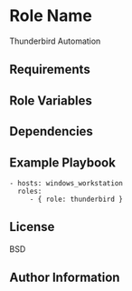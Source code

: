 Role Name
=========

Thunderbird Automation

Requirements
------------


Role Variables
--------------

Dependencies
------------

Example Playbook
----------------

    - hosts: windows_workstation
      roles:
         - { role: thunderbird }

License
-------

BSD

Author Information
------------------
